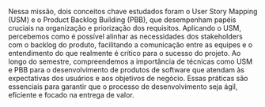 Nessa missão, dois conceitos chave estudados foram o User Story Mapping (USM) e o Product Backlog Building (PBB), que desempenham papéis cruciais na organização e priorização dos requisitos.
Aplicando o USM, percebemos como é possível alinhar as necessidades dos stakeholders com o backlog do produto, facilitando a comunicação entre as equipes e o entendimento do que realmente é crítico para o sucesso do projeto.
Ao longo do semestre, compreendemos a importância de técnicas como USM e PBB para o desenvolvimento de produtos de software que atendam às expectativas dos usuários e aos objetivos de negócio. Essas práticas são essenciais para garantir que o processo de desenvolvimento seja ágil, eficiente e focado na entrega de valor.
